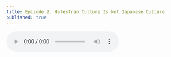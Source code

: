 ```yaml
---
title: Episode 2. Hafestran Culture Is Not Japanese Culture
published: true
---
```

<audio controls>
  <source src="https://lwflouisa.github.io/Weavercast/audio/episode2.mp3" type="audio/mpeg">
Your browser does not support the audio element.
</audio>
